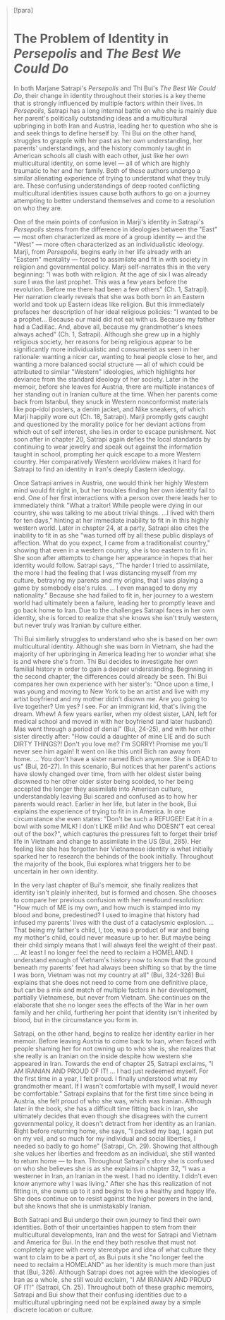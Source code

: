 > [!para]
> # The Problem of Identity in *Persepolis* and *The Best We Could Do*
> 
> In both Marjane Satrapi's *Persepolis* and Thi Bui's *The Best We Could Do*, their change in identity throughout their stories is a key theme that is strongly influenced by multiple factors within their lives. In *Persepolis*, Satrapi has a long internal battle on who she is mainly due her parent's politically outstanding ideas and a multicultural upbringing in both Iran and Austria, leading her to question who she is and seek things to define herself by. Thi Bui on the other hand, struggles to grapple with her past as her own understanding, her parents' understandings, and the history commonly taught in American schools all clash with each other, just like her own multicultural identity, on some level — all of which are highly traumatic to her and her family. Both of these authors undergo a similar alienating experience of trying to understand what they truly are. These confusing understandings of deep rooted conflicting multicultural identities issues cause both authors to go on a journey attempting to better understand themselves and come to a resolution on who they are.
> 
> One of the main points of confusion in Marji's identity in Satrapi's *Persepolis* stems from the difference in ideologies between the "East" — most often characterized as more of a group identity — and the "West" — more often characterized as an individualistic ideology. Marji, from *Persepolis*, begins early in her life already with an "Eastern" mentality — forced to assimilate and fit in with society in religion and governmental policy. Marji self-narrates this in the very beginning: "I was both with religion. At the age of six I was already sure I was the last prophet. This was a few years before the revolution. Before me there had been a few others" (Ch. 1, Satrapi). Her narration clearly reveals that she was both born in an Eastern world and took up Eastern ideas like religion. But this immediately prefaces her description of her ideal religious policies: "I wanted to be a prophet... Because our maid did not eat with us. Because my father had a Cadillac. And, above all, because my grandmother's knees always ached" (Ch. 1, Satrapi). Although she grew up in a highly religious society, her reasons for being religious appear to be significantly more individualistic and consumerist as seen in her rationale: wanting a nicer car, wanting to heal people close to her, and wanting a more balanced social structure — all of which could be attributed to similar "Western" ideologies, which highlights her deviance from the standard ideology of her society. Later in the memoir, before she leaves for Austria, there are multiple instances of her standing out in Iranian culture at the time. When her parents come back from Istanbul, they snuck in Western nonconformist materials like pop-idol posters, a denim jacket, and Nike sneakers, of which Marji happily wore out (Ch. 18, Satrapi). Marji promptly gets caught and questioned by the morality police for her deviant actions from which out of self interest, she lies in order to escape punishment. Not soon after in chapter 20, Satrapi again defies the local standards by continuing to wear jewelry and speak out against the information taught in school, prompting her quick escape to a more Western country. Her comparatively Western worldview makes it hard for Satrapi to find an identity in Iran's deeply Eastern ideology.
> 
> Once Satrapi arrives in Austria, one would think her highly Western mind would fit right in, but her troubles finding her own identity fail to end. One of her first interactions with a person over there leads her to immediately think "What a traitor! While people were dying in our country, she was talking to me about trivial things. ...I lived with them for ten days," hinting at her immediate inability to fit in in this highly western world. Later in chapter 24, at a party, Satrapi also cites the inability to fit in as she "was turned off by all these public displays of affection. What do you expect, I came from a traditionalist country," showing that even in a western country, she is too eastern to fit in. She soon after attempts to change her appearance in hopes that her identity would follow. Satrapi says, "The harder I tried to assimilate, the more I had the feeling that I was distancing myself from my culture, betraying my parents and my origins, that I was playing a game by somebody else's rules. ... I even managed to deny my nationality." Because she had failed to fit in, her journey to a western world had ultimately been a failure, leading her to promptly leave and go back home to Iran. Due to the challenges Satrapi faces in her own identity, she is forced to realize that she knows she isn't truly western, but never truly was Iranian by culture either.
> 
> Thi Bui similarly struggles to understand who she is based on her own multicultural identity. Although she was born in Vietnam, she had the majority of her upbringing in America leading her to wonder what she is and where she's from. Thi Bui decides to investigate her own familial history in order to gain a deeper understanding. Beginning in the second chapter, the differences could already be seen. Thi Bui compares her own experience with her sister's: "Once upon a time, I was young and moving to New York to be an artist and live with my artist boyfriend and my mother didn't disown me. Are you going to live together? Um yes? I see. For an immigrant kid, that's living the dream. Whew! A few years earlier, when my oldest sister, LAN, left for medical school and moved in with her boyfriend (and later husband) Mas went through a period of denial" (Bui, 24-25), and with her other sister directly after: "How could a daughter of mine LIE and do such DIRTY THINGS?! Don't you love me? I'm SORRY! Promise me you'll never see him again! It went on like this until Bich ran away from home. ... You don't have a sister named Bich anymore. She is DEAD to us" (Bui, 26-27). In this scenario, Bui notices that her parent's actions have slowly changed over time, from with her oldest sister being disowned to her other older sister being scolded, to her being accepted the longer they assimilate into American culture, understandably leaving Bui scared and confused as to how her parents would react. Earlier in her life, but later in the book, Bui explains the experience of trying to fit in in America. In one circumstance she even states: "Don't be such a REFUGEE! Eat it in a bowl with some MILK! I don't LIKE milk! And who DOESN'T eat cereal out of the box?", which captures the pressures felt to forget their brief life in Vietnam and change to assimilate in the US (Bui, 285). Her feeling like she has forgotten her Vietnamese identity is what initially sparked her to research the behinds of the book initially. Throughout the majority of the book, Bui explores what triggers her to be uncertain in her own identity.
> 
> In the very last chapter of Bui's memoir, she finally realizes that identity isn't plainly inherited, but is formed and chosen. She chooses to compare her previous confusion with her newfound resolution: "How much of ME is my own, and how much is stamped into my blood and bone, predestined? I used to imagine that history had infused my parents' lives with the dust of a cataclysmic explosion. ... That being my father's child, I, too, was a product of war and being my mother's child, could never measure up to her. But maybe being their child simply means that I will always feel the weight of their past. ... At least I no longer feel the need to reclaim a HOMELAND. I understand enough of Vietnam's history now to know that the ground beneath my parents' feet had always been shifting so that by the time I was born, Vietnam was not my country at all" (Bui, 324-326) Bui explains that she does not need to come from one definitive place, but can be a mix and match of multiple factors in her development, partially Vietnamese, but never from Vietnam. She continues on the elaborate that she no longer sees the effects of the War in her own family and her child, furthering her point that identity isn't inherited by blood, but in the circumstance you form in.
> 
> Satrapi, on the other hand, begins to realize her identity earlier in her memoir. Before leaving Austria to come back to Iran, when faced with people shaming her for not owning up to who she is, she realizes that she really is an Iranian on the inside despite how western she appeared in Iran. Towards the end of chapter 25, Satrapi exclaims, "I AM IRANIAN AND PROUD OF IT! ... I had just redeemed myself. For the first time in a year, I felt proud. I finally understood what my grandmother meant. If I wasn't comfortable with myself, I would never be comfortable." Satrapi explains that for the first time since being in Austria, she felt proud of who she was, which was Iranian. Although later in the book, she has a difficult time fitting back in Iran, she ultimately decides that even though she disagrees with the current governmental policy, it doesn't detract from her identity as an Iranian. Right before returning home, she says, "I packed my bag, I again put on my veil, and so much for my individual and social liberties, I needed so badly to go home" (Satrapi, Ch. 29). Showing that although she values her liberties and freedom as an individual, she still wanted to return home — to Iran. Throughout Satrapi's story she is confused on who she believes she is as she explains in chapter 32, "I was a westerner in Iran, an Iranian in the west. I had no identity. I didn't even know anymore why I was living." After she has this realization of not fitting in, she owns up to it and begins to live a healthy and happy life. She does continue on to resist against the higher powers in the land, but she knows that she is unmistakably Iranian.
> 
> Both Satrapi and Bui undergo their own journey to find their own identities. Both of their uncertainties happen to stem from their multicultural developments, Iran and the west for Satrapi and Vietnam and America for Bui. In the end they both resolve that must not completely agree with every stereotype and idea of what culture they want to claim to be a part of, as Bui puts it she "no longer feel the need to reclaim a HOMELAND" as her identity is much more than just that (Bui, 326). Although Satrapi does not agree with the ideologies of Iran as a whole, she still would exclaim, "I AM IRANIAN AND PROUD OF IT!" (Satrapi, Ch. 25). Throughout both of these graphic memoirs, Satrapi and Bui show that their confusing identities due to a multicultural upbringing need not be explained away by a simple discrete location or culture.
